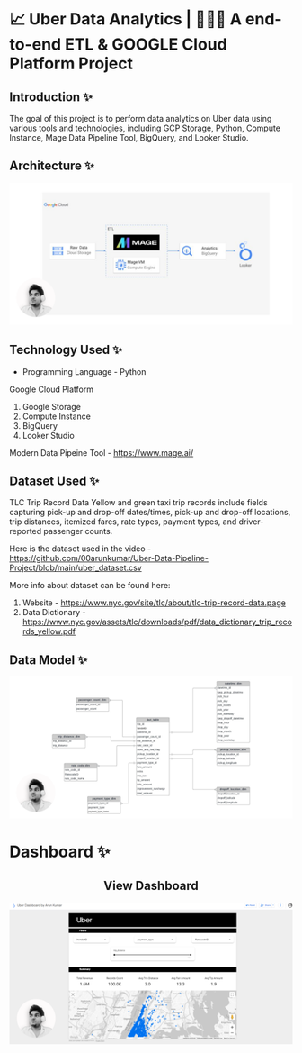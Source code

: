 # 📈 Uber Data Analytics | 👨🏻‍💻 A end-to-end ETL & GOOGLE Cloud Platform Project


## Introduction ✨

The goal of this project is to perform data analytics on Uber data using various tools and technologies, including GCP Storage, Python, Compute Instance, Mage Data Pipeline Tool, BigQuery, and Looker Studio.

## Architecture ✨
<img src="https://github.com/00arunkumar/Uber-Data-Pipeline-Project/blob/main/Architecture.png">


## Technology Used ✨
- Programming Language - Python

Google Cloud Platform
1. Google Storage
2. Compute Instance 
3. BigQuery
4. Looker Studio

Modern Data Pipeine Tool - https://www.mage.ai/



## Dataset Used ✨
TLC Trip Record Data
Yellow and green taxi trip records include fields capturing pick-up and drop-off dates/times, pick-up and drop-off locations, trip distances, itemized fares, rate types, payment types, and driver-reported passenger counts. 

Here is the dataset used in the video - https://github.com/00arunkumar/Uber-Data-Pipeline-Project/blob/main/uber_dataset.csv

More info about dataset can be found here:
1. Website - https://www.nyc.gov/site/tlc/about/tlc-trip-record-data.page
2. Data Dictionary - https://www.nyc.gov/assets/tlc/downloads/pdf/data_dictionary_trip_records_yellow.pdf



## Data Model ✨
<img src="https://github.com/00arunkumar/Uber-Data-Pipeline-Project/blob/main/data-modeling.png">



# Dashboard ✨
<h2 style="text-align: center"href="https://lookerstudio.google.com/reporting/96ebd5e5-6ec5-491f-b913-30d665146866)" target="_blank">View Dashboard </h2>


<img src="https://github.com/00arunkumar/Uber-Data-Pipeline-Project/blob/main/dashboard.png">


